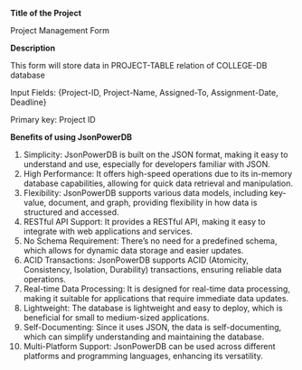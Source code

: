 **Title of the Project**

Project Management Form 

**Description**

This form will store data in PROJECT-TABLE relation of COLLEGE-DB database

Input Fields: {Project-ID, Project-Name, Assigned-To, Assignment-Date, Deadline}

Primary key: Project ID

**Benefits of using JsonPowerDB**
1. Simplicity:
JsonPowerDB is built on the JSON format, making it easy to understand and use, especially for developers familiar with JSON.
2. High Performance:
It offers high-speed operations due to its in-memory database capabilities, allowing for quick data retrieval and manipulation.
3. Flexibility:
JsonPowerDB supports various data models, including key-value, document, and graph, providing flexibility in how data is structured and accessed.
4. RESTful API Support:
It provides a RESTful API, making it easy to integrate with web applications and services.
5. No Schema Requirement:
There’s no need for a predefined schema, which allows for dynamic data storage and easier updates.
6. ACID Transactions:
JsonPowerDB supports ACID (Atomicity, Consistency, Isolation, Durability) transactions, ensuring reliable data operations.
7. Real-time Data Processing:
It is designed for real-time data processing, making it suitable for applications that require immediate data updates.
8. Lightweight:
The database is lightweight and easy to deploy, which is beneficial for small to medium-sized applications.
9. Self-Documenting:
Since it uses JSON, the data is self-documenting, which can simplify understanding and maintaining the database.
10. Multi-Platform Support:
JsonPowerDB can be used across different platforms and programming languages, enhancing its versatility.

